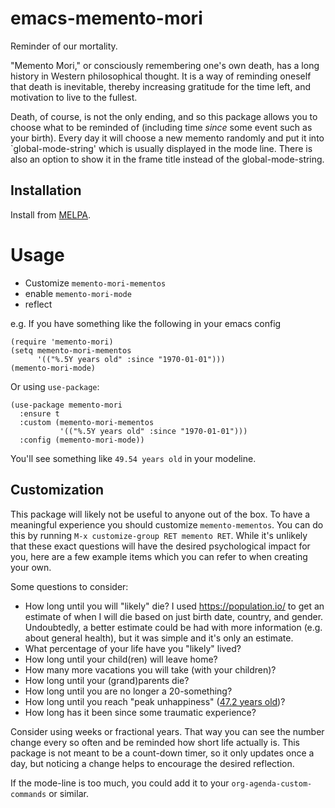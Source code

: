 # emacs-memento-mori

Reminder of our mortality.

"Memento Mori," or consciously remembering one's own death, has a long
history in Western philosophical thought.  It is a way of reminding
oneself that death is inevitable, thereby increasing gratitude for the
time left, and motivation to live to the fullest.

Death, of course, is not the only ending, and so this package allows you to
choose what to be reminded of (including time _since_ some event such as your
birth).  Every day it will choose a new memento randomly and put it into
`global-mode-string' which is usually displayed in the mode line.  There is also
an option to show it in the frame title instead of the global-mode-string.

## Installation

Install from [MELPA](https://melpa.org/#/memento-mori).

# Usage
* Customize `memento-mori-mementos`
* enable `memento-mori-mode`
* reflect

e.g. If you have something like the following in your emacs config

```emacs-lisp
(require 'memento-mori)
(setq memento-mori-mementos
      '(("%.5Y years old" :since "1970-01-01")))
(memento-mori-mode)
```

Or using `use-package`:

```emacs-lisp
(use-package memento-mori
  :ensure t
  :custom (memento-mori-mementos
           '(("%.5Y years old" :since "1970-01-01")))
  :config (memento-mori-mode))
```

You'll see something like `49.54 years old` in your modeline.

## Customization

This package will likely not be useful to anyone out of the box.  To
have a meaningful experience you should customize `memento-mementos`.
You can do this by running `M-x customize-group RET memento RET`.
While it's unlikely that these exact questions will have the desired
psychological impact for you, here are a few example items which you
can refer to when creating your own.

Some questions to consider:
* How long until you will "likely" die?  I used https://population.io/
  to get an estimate of when I will die based on just birth date,
  country, and gender.  Undoubtedly, a better estimate could be had
  with more information (e.g. about general health), but it was simple
  and it's only an estimate.
* What percentage of your life have you "likely" lived?
* How long until your child(ren) will leave home?
* How many more vacations you will take (with your children)?
* How long until your (grand)parents die?
* How long until you are no longer a 20-something?
* How long until you reach "peak unhappiness" ([47.2 years old](https://link.springer.com/article/10.1007/s00148-020-00797-z))?
* How long has it been since some traumatic experience?

Consider using weeks or fractional years.  That way you can see the
number change every so often and be reminded how short life actually
is.  This package is not meant to be a count-down timer, so it only
updates once a day, but noticing a change helps to encourage the
desired reflection.

If the mode-line is too much, you could add it to your
`org-agenda-custom-commands` or similar.
